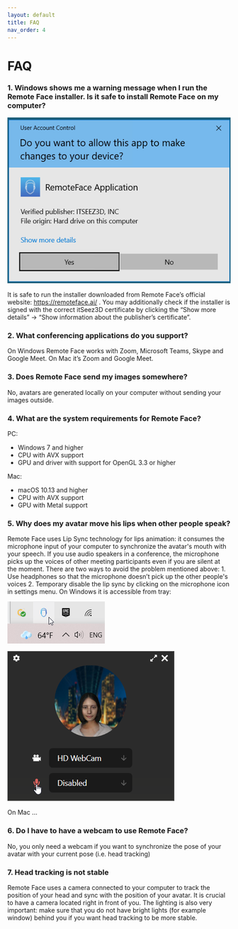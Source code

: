```yaml
---
layout: default
title: FAQ
nav_order: 4
---
```


# [](#header-1)FAQ

### [](#header-3)1. Windows shows me a warning message when I run the Remote Face installer. Is it safe to install Remote Face on my computer?

![](assets/img/faq_1.png)

It is safe to run the installer downloaded from Remote Face’s official website: https://remoteface.ai/ . You may additionally check if the installer is signed with the correct itSeez3D certificate by clicking the “Show more details” -> “Show information about the publisher’s certificate”.

### [](#header-3)2. What conferencing applications do you support?

On Windows Remote Face works with Zoom, Microsoft Teams, Skype and Google Meet. On Mac it’s Zoom and Google Meet.

### [](#header-3)3. Does Remote Face send my images somewhere?

No, avatars are generated locally on your computer without sending your images outside.

### [](#header-3)4. What are the system requirements for Remote Face?

PC:
*   Windows 7 and higher
*   CPU with AVX support
*   GPU and driver with support for OpenGL 3.3 or higher

Mac:

*   macOS 10.13 and higher
*   CPU with AVX support
*   GPU with Metal support



### [](#header-3)5. Why does my avatar move his lips when other people speak?

Remote Face uses Lip Sync technology for lips animation: it consumes the microphone input of your computer to synchronize the avatar's mouth with your speech. If you use audio speakers in a conference, the microphone picks up the voices of other meeting participants even if you are silent at the moment. There are two ways to avoid the problem mentioned above: 1. Use headphones so that the microphone doesn’t pick up the other people's voices 2. Temporary disable the lip sync by clicking on the microphone icon in settings menu. On Windows it is accessible from tray:

![](assets/img/faq_2.png)

![](assets/img/faq_3.png)

On Mac ...

### [](#header-3)6. Do I have to have a webcam to use Remote Face?

No, you only need a webcam if you want to synchronize the pose of your avatar with your current pose (i.e. head tracking)

### [](#header-3)7. Head tracking is not stable

Remote Face uses a camera connected to your computer to track the position of your head and sync with the position of your avatar. It is crucial to have a camera located right in front of you. The lighting is also very important: make sure that you do not have bright lights (for example window) behind you if you want head tracking to be more stable.